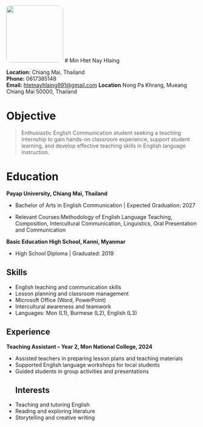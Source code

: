 
<img src="https://minhtetnayhlaing.github.io/blob/main/569847682_806642015478266_33137274196313641_n.jpg" width="150" style="border-radius:10px;">
# Min Htet Nay Hlaing

**Location:** Chiang Mai, Thailand  
**Phone:** 0617385148  
**Email:** htetnayhlaing991@gmail.com
**Location** Nong Pa Khrang, Mueang Chiang Mai 50000, Thailand

# Objective
>Enthusiastic English Communication student seeking a teaching internship to gain hands-on classroom experience, support student learning, and develop effective teaching skills in English language instruction.
# Education
**Payap University, Chiang Mai, Thailand**
* Bachelor of Arts in English Communication | Expected Graduation: 2027
- Relevant Courses:Methodology of English Language Teaching, Composition, Intercultural Communication, Linguistics, Oral Presentation and Communication

**Basic Education High School, Kanni, Myanmar** 
- High School Diploma | Graduated: 2019
## Skills
- English teaching and communication skills  
- Lesson planning and classroom management  
- Microsoft Office (Word, PowerPoint)  
- Intercultural awareness and teamwork  
- Languages: Mon (L1), Burmese (L2), English (L3) 
## Experience
**Teaching Assistant – Year 2, Mon National College, 2024**    
- Assisted teachers in preparing lesson plans and teaching materials  
- Supported English language workshops for local students  
- Guided students in group activities and presentations
  ## Interests
- Teaching and tutoring English  
- Reading and exploring literature  
- Storytelling and creative writing  
